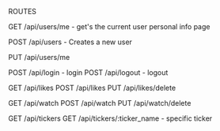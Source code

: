 ROUTES

GET /api/users/me - get's the current user personal info page

POST /api/users - Creates a new user 

PUT /api/users/me 

POST /api/login - login
POST /api/logout - logout

GET /api/likes
POST /api/likes 
PUT /api/likes/delete

GET /api/watch
POST /api/watch
PUT /api/watch/delete

GET /api/tickers
GET /api/tickers/:ticker_name - specific ticker






